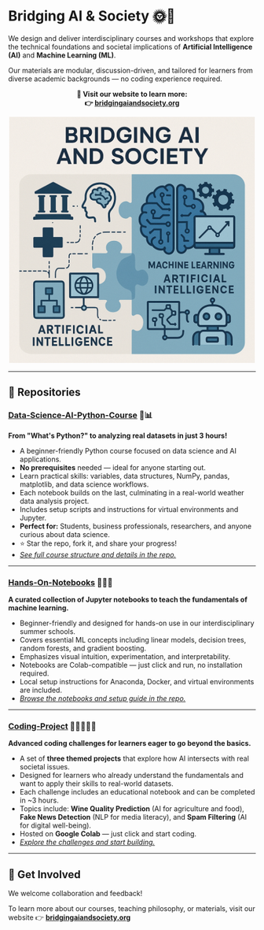 # Bridging AI & Society 🌞🤖

We design and deliver interdisciplinary courses and workshops that explore the technical foundations and societal implications of **Artificial Intelligence (AI)** and **Machine Learning (ML)**.

Our materials are modular, discussion-driven, and tailored for learners from diverse academic backgrounds — no coding experience required.

<p align="center">
  <strong>📍 Visit our website to learn more:<br>
  👉 <a href="https://bridgingaiandsociety.org">bridgingaiandsociety.org</a></strong>
</p>

<p align="center">
  <img src="../logo.jpg" alt="Bridging AI & Society Banner" width="500">
</p>

---

## 🚀 Repositories

### [Data-Science-AI-Python-Course](https://github.com/BridgingAISocietySummerSchools/Data-Science-AI-Python-Course) 🐍📊
**From "What's Python?" to analyzing real datasets in just 3 hours!**
- A beginner-friendly Python course focused on data science and AI applications.
- **No prerequisites** needed — ideal for anyone starting out.
- Learn practical skills: variables, data structures, NumPy, pandas, matplotlib, and data science workflows.
- Each notebook builds on the last, culminating in a real-world weather data analysis project.
- Includes setup scripts and instructions for virtual environments and Jupyter.
- **Perfect for:** Students, business professionals, researchers, and anyone curious about data science.
- ⭐️ Star the repo, fork it, and share your progress!
- _[See full course structure and details in the repo.](https://github.com/BridgingAISocietySummerSchools/Data-Science-AI-Python-Course)_

---

### [Hands-On-Notebooks](https://github.com/BridgingAISocietySummerSchools/Hands-On-Notebooks) 📓🧑‍💻
**A curated collection of Jupyter notebooks to teach the fundamentals of machine learning.**
- Beginner-friendly and designed for hands-on use in our interdisciplinary summer schools.
- Covers essential ML concepts including linear models, decision trees, random forests, and gradient boosting.
- Emphasizes visual intuition, experimentation, and interpretability.
- Notebooks are Colab-compatible — just click and run, no installation required.
- Local setup instructions for Anaconda, Docker, and virtual environments are included.
- _[Browse the notebooks and setup guide in the repo.](https://github.com/BridgingAISocietySummerSchools/Hands-On-Notebooks)_

---

### [Coding-Project](https://github.com/BridgingAISocietySummerSchools/Coding-Project) 👩‍💻👨‍💻💡
**Advanced coding challenges for learners eager to go beyond the basics.**
- A set of **three themed projects** that explore how AI intersects with real societal issues.
- Designed for learners who already understand the fundamentals and want to apply their skills to real-world datasets.
- Each challenge includes an educational notebook and can be completed in ~3 hours.
- Topics include: **Wine Quality Prediction** (AI for agriculture and food), **Fake News Detection** (NLP for media literacy), and **Spam Filtering** (AI for digital well-being).
- Hosted on **Google Colab** — just click and start coding.
- _[Explore the challenges and start building.](https://github.com/BridgingAISocietySummerSchools/Coding-Project)_

---

<!--
### [Coding-Project](https://github.com/StudienstiftungAISummerSchools/Coding-Project) 👩‍💻👨‍💻🔒
A private repository for collaborative coding projects that encourage teamwork and innovation within the summer school community.
- **Visibility:** Private
- Used for group work, capstone projects, and advanced exercises.

---
-->

## 🤝 Get Involved

We welcome collaboration and feedback!

To learn more about our courses, teaching philosophy, or materials,
visit our website 👉 **[bridgingaiandsociety.org](https://bridgingaiandsociety.org)**
